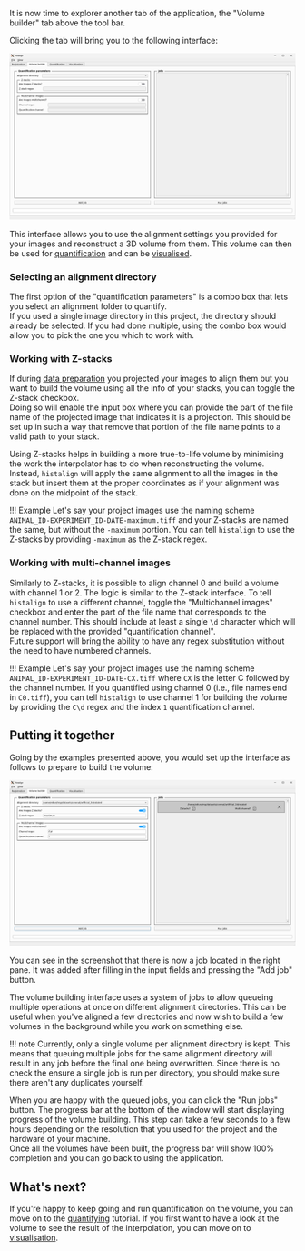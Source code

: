 It is now time to explorer another tab of the application, the "Volume builder" tab above the tool bar.  

Clicking the tab will bring you to the following interface:

![A new tab split into two sections. On the left, a frame titled "Quantification parameters" lists a few customisable options while the right is an empty frame titled "Jobs".](../resources/screenshots/volume_building_gui.png)

This interface allows you to use the alignment settings you provided for your images and reconstruct a 3D volume from them. This volume can then be used for [quantification](quantifying.md) and can be [visualised](visualisation.md).

### Selecting an alignment directory

The first option of the "quantification parameters" is a combo box that lets you select an alignment folder to quantify.  
If you used a single image directory in this project, the directory should already be selected. If you had done multiple, using the combo box would allow you to pick the one you which to work with.

### Working with Z-stacks

If during [data preparation](data-preparation.md) you projected your images to align them but you want to build the volume using all the info of your stacks, you can toggle the Z-stack checkbox.  
Doing so will enable the input box where you can provide the part of the file name of the projected image that indicates it is a projection. This should be set up in such a way that remove that portion of the file name points to a valid path to your stack.

Using Z-stacks helps in building a more true-to-life volume by minimising the work the interpolator has to do when reconstructing the volume. Instead, `histalign` will apply the same alignment to all the images in the stack but insert them at the proper coordinates as if your alignment was done on the midpoint of the stack.

!!! Example
    Let's say your project images use the naming scheme `ANIMAL_ID-EXPERIMENT_ID-DATE-maximum.tiff` and your Z-stacks are named the same, but without the `-maximum` portion. You can tell `histalign` to use the Z-stacks by providing `-maximum` as the Z-stack regex.

### Working with multi-channel images

Similarly to Z-stacks, it is possible to align channel 0 and build a volume with channel 1 or 2. The logic is similar to the Z-stack interface. To tell `histalign` to use a different channel, toggle the "Multichannel images" checkbox and enter the part of the file name that corresponds to the channel number. This should include at least a single `\d` character which will be replaced with the provided "quantification channel".  
Future support will bring the ability to have any regex substitution without the need to have numbered channels.

!!! Example
    Let's say your project images use the naming scheme `ANIMAL_ID-EXPERIMENT_ID-DATE-CX.tiff` where `CX` is the letter C followed by the channel number. If you quantified using channel 0 (i.e., file names end in `C0.tiff`), you can tell `histalign` to use channel 1 for building the volume by providing the `C\d` regex and the index `1` quantification channel.

## Putting it together

Going by the examples presented above, you would set up the interface as follows to prepare to build the volume:

![The previous volume building BUI with the different fields filled in and the right column now having a single job entry corresponding the filled in fields.](../resources/screenshots/volume_building_ready.png)

You can see in the screenshot that there is now a job located in the right pane. It was added after filling in the input fields and pressing the "Add job" button.  

The volume building interface uses a system of jobs to allow queueing multiple operations at once on different alignment directories. This can be useful when you've aligned a few directories and now wish to build a few volumes in the background while you work on something else.

!!! note
    Currently, only a single volume per alignment directory is kept. This means that queuing multiple jobs for the same alignment directory will result in any job before the final one being overwritten. Since there is no check the ensure a single job is run per directory, you should make sure there aren't any duplicates yourself.

When you are happy with the queued jobs, you can click the "Run jobs" button. The progress bar at the bottom of the window will start displaying progress of the volume building. This step can take a few seconds to a few hours depending on the resolution that you used for the project and the hardware of your machine.  
Once all the volumes have been built, the progress bar will show 100% completion and you can go back to using the application.

## What's next?

If you're happy to keep going and run quantification on the volume, you can move on to the [quantifying](quantifying.md) tutorial.
If you first want to have a look at the volume to see the result of the interpolation, you can move on to [visualisation](visualisation.md).  
